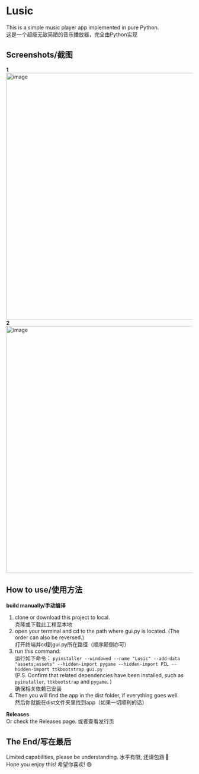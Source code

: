 # Lusic
This is a simple music player app implemented in pure Python.  
这是一个超级无敌简陋的音乐播放器，完全由Python实现  
## Screenshots/截图 
**1**  
   <img width="1127" height="665" alt="image" src="https://github.com/user-attachments/assets/3c7b69e9-2c43-42eb-83ed-27473906589c" />
**2**  
   <img width="1127" height="665" alt="image" src="https://github.com/user-attachments/assets/e39aca83-5a0c-4dc2-b374-1420f7584c7e" />

## How to use/使用方法
**build manually/手动编译**
1. clone or download this project to local.  
   克隆或下载此工程至本地
2. open your terminal and cd to the path where gui.py is located. (The order can also be reversed.)  
   打开终端并cd到gui.py所在路径（顺序颠倒亦可）
3. run this command:  
   运行如下命令：
   `pyinstaller --windowed --name "Lusic" --add-data "assets;assets" --hidden-import pygame --hidden-import PIL --hidden-import ttkbootstrap gui.py`  
(P.S. Confirm that related dependencies have been installed, such as `pyinstaller`, `ttkbootstrap` and `pygame`. )  
确保相关依赖已安装
1. Then you will find the app in the dist folder, if everything goes well.  
   然后你就能在dist文件夹里找到app（如果一切顺利的话）

**Releases**  
Or check the Releases page. 
或者查看发行页

## The End/写在最后
Limited capabilities, please be understanding.  水平有限, 还请包涵 🤝  
Hope you enjoy this! 希望你喜欢! 😄  
